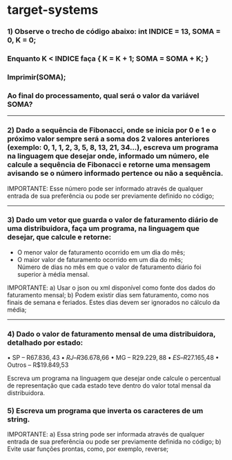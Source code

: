 # target-systems

### 1) Observe o trecho de código abaixo: int INDICE = 13, SOMA = 0, K = 0; 
### Enquanto K < INDICE faça { K = K + 1; SOMA = SOMA + K; }
### Imprimir(SOMA);
### Ao final do processamento, qual será o valor da variável SOMA?
--- 
### 2) Dado a sequência de Fibonacci, onde se inicia por 0 e 1 e o próximo valor sempre será a soma dos 2 valores anteriores (exemplo: 0, 1, 1, 2, 3, 5, 8, 13, 21, 34...), escreva um programa na linguagem que desejar onde, informado um número, ele calcule a sequência de Fibonacci e retorne uma mensagem avisando se o número informado pertence ou não a sequência.

IMPORTANTE: Esse número pode ser informado através de qualquer entrada de sua preferência ou pode ser previamente definido no código;

--- 

### 3) Dado um vetor que guarda o valor de faturamento diário de uma distribuidora, faça um programa, na linguagem que desejar, que calcule e retorne:
<ul>
<li>O menor valor de faturamento ocorrido em um dia do mês;</li>
<li>O maior valor de faturamento ocorrido em um dia do mês;</li>
</li>Número de dias no mês em que o valor de faturamento diário foi superior à média mensal.
</li>
</ul>
IMPORTANTE:
a) Usar o json ou xml disponível como fonte dos dados do faturamento mensal;
b) Podem existir dias sem faturamento, como nos finais de semana e feriados. Estes dias devem ser ignorados no cálculo da média;

---
### 4) Dado o valor de faturamento mensal de uma distribuidora, detalhado por estado:
• SP – R$67.836,43
• RJ – R$36.678,66
• MG – R$29.229,88
• ES – R$27.165,48
• Outros – R$19.849,53

Escreva um programa na linguagem que desejar onde calcule o percentual de representação que cada estado teve dentro do valor total mensal da distribuidora.  

### 5) Escreva um programa que inverta os caracteres de um string.

IMPORTANTE:
a) Essa string pode ser informada através de qualquer entrada de sua preferência ou pode ser previamente definida no código;
b) Evite usar funções prontas, como, por exemplo, reverse;